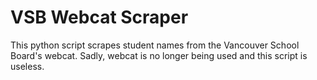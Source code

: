 # VSB Webcat Scraper

This python script scrapes student names from the Vancouver School Board's webcat. Sadly, webcat is no longer being used and this script is useless. 

